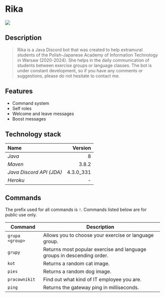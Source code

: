 # Rika

![](https://imgur.com/c2kMrv0.png)

## Description

> Rika is a Java Discord bot that was created to help extramural students of the Polish-Japanese Academy of Information Technology in Warsaw (2020-2024). She helps in the daily communication of students between exercise groups or language classes. The bot is under constant development, so if you have any comments or suggestions, please do not hesitate to contact me.

## Features

- Command system
- Self roles
- Welcome and leave messages
- Boost messages

## Technology stack

Name  | Version
:-------|--------:
*Java*  | 8
*Maven*  | 3.8.2
*Java Discord API (JDA)* | 4.3.0_331
*Heroku* | -

## Commands

The prefix used for all commands is `!`. Commands listed below are for public use only.

| Command | Description |
| ------------- | ------------------------------ |
| `grupa <group>` | Allows you to choose your exercise or language group. |
| `grupy` | Returns most popular exercise and language groups in descending order. |
| `kot` | Returns a random cat image. |
| `pies` | Returns a random dog image. |
| `pracownikit` | Find out what kind of IT employee you are. |
| `ping` | Returns the gateway ping in milliseconds. |
